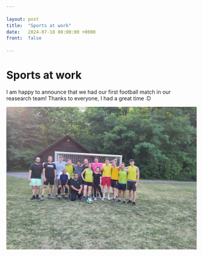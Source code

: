 ```yaml
---

layout: post
title:  "Sports at work"
date:   2024-07-18 00:00:00 +0000
front:  false

---
```


# Sports at work

I am happy to announce that we had our first football match in our reasearch team! 
Thanks to everyone, I had a great time :D

![Team photo in the field, with everyone hugging](..\more\photos\2024-07-18.jpg)
